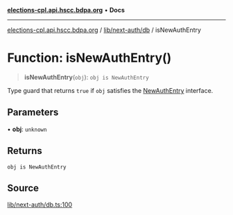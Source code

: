 [**elections-cpl.api.hscc.bdpa.org**](../../../../README.md) • **Docs**

***

[elections-cpl.api.hscc.bdpa.org](../../../../README.md) / [lib/next-auth/db](../README.md) / isNewAuthEntry

# Function: isNewAuthEntry()

> **isNewAuthEntry**(`obj`): `obj is NewAuthEntry`

Type guard that returns `true` if `obj` satisfies the [NewAuthEntry](../type-aliases/NewAuthEntry.md)
interface.

## Parameters

• **obj**: `unknown`

## Returns

`obj is NewAuthEntry`

## Source

[lib/next-auth/db.ts:100](https://github.com/nhscc/elections_cpl.api.hscc.bdpa.org/blob/46ed5b306a3fd199be2bd28706c3da03542c6da3/lib/next-auth/db.ts#L100)
